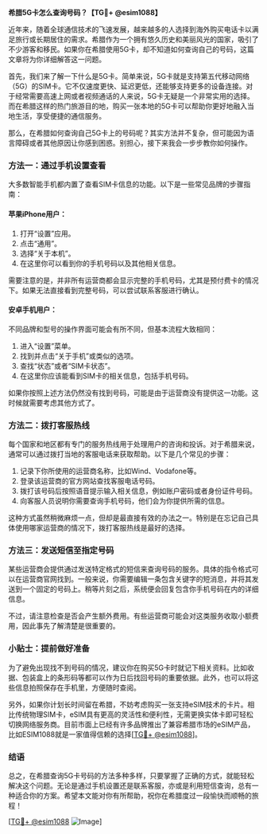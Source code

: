 **希腊5G卡怎么查询号码？【TG💪+ @esim1088】**

近年来，随着全球通信技术的飞速发展，越来越多的人选择到海外购买电话卡以满足旅行或长期居住的需求。希腊作为一个拥有悠久历史和美丽风光的国家，吸引了不少游客和移民。如果你在希腊使用5G卡，却不知道如何查询自己的号码，这篇文章将为你详细解答这一问题。

首先，我们来了解一下什么是5G卡。简单来说，5G卡就是支持第五代移动网络（5G）的SIM卡。它不仅速度更快、延迟更低，还能够支持更多的设备连接。对于经常需要高速上网或者视频通话的人来说，5G卡无疑是一个非常实用的选择。而在希腊这样的热门旅游目的地，购买一张本地的5G卡可以帮助你更好地融入当地生活，享受便捷的通信服务。

那么，在希腊如何查询自己5G卡上的号码呢？其实方法并不复杂，但可能因为语言障碍或者其他原因让你感到困惑。别担心，接下来我会一步步教你如何操作。

### 方法一：通过手机设置查看

大多数智能手机都内置了查看SIM卡信息的功能。以下是一些常见品牌的步骤指南：

#### 苹果iPhone用户：
1. 打开“设置”应用。
2. 点击“通用”。
3. 选择“关于本机”。
4. 在这里你可以看到你的手机号码以及其他相关信息。

需要注意的是，并非所有运营商都会显示完整的手机号码，尤其是预付费卡的情况下。如果无法直接看到完整号码，可以尝试联系客服进行确认。

#### 安卓手机用户：
不同品牌和型号的操作界面可能会有所不同，但基本流程大致相同：
1. 进入“设置”菜单。
2. 找到并点击“关于手机”或类似的选项。
3. 查找“状态”或者“SIM卡状态”。
4. 在这里你应该能看到SIM卡的相关信息，包括手机号码。

如果你按照上述方法仍然没有找到号码，可能是由于运营商没有提供这一功能。这时候就需要考虑其他方式了。

### 方法二：拨打客服热线

每个国家和地区都有专门的服务热线用于处理用户的咨询和投诉。对于希腊来说，通常可以通过拨打当地的客服电话来获取帮助。以下是几个常见的步骤：

1. 记录下你所使用的运营商名称，比如Wind、Vodafone等。
2. 登录该运营商的官方网站查找客服电话号码。
3. 拨打该号码后按照语音提示输入相关信息，例如账户密码或者身份证件号码。
4. 向客服人员说明你需要查询手机号码，他们会为你提供所需的信息。

这种方式虽然稍微麻烦一点，但却是最直接有效的办法之一。特别是在忘记自己具体使用哪家运营商的情况下，拨打客服热线是最好的选择。

### 方法三：发送短信至指定号码

某些运营商会提供通过发送特定格式的短信来查询号码的服务。具体的指令格式可以在运营商官网找到。一般来说，你需要编辑一条包含关键字的短消息，并将其发送到一个固定的号码上。稍等片刻之后，系统便会回复包含你手机号码在内的详细信息。

不过，请注意检查是否会产生额外费用。有些运营商可能会对这类服务收取小额费用，因此事先了解清楚是很重要的。

### 小贴士：提前做好准备

为了避免出现找不到号码的情况，建议你在购买5G卡时就记下相关资料。比如收据、包装盒上的条形码等都可以作为日后找回号码的重要依据。此外，也可以将这些信息拍照保存在手机里，方便随时查阅。

另外，如果你计划长时间留在希腊，不妨考虑购买一张支持eSIM技术的卡片。相比传统物理SIM卡，eSIM具有更高的灵活性和便利性，无需更换实体卡即可轻松切换网络服务商。目前市面上已经有许多品牌推出了兼容希腊市场的eSIM产品，比如ESIM1088就是一家值得信赖的选择[[TG💪+ @esim1088](https://t.me/s/esim1088)]。

### 结语

总之，在希腊查询5G卡号码的方法多种多样，只要掌握了正确的方式，就能轻松解决这个问题。无论是通过手机设置还是联系客服，亦或是利用短信查询，总有一种适合你的方案。希望本文能对你有所帮助，祝你在希腊度过一段愉快而顺畅的旅程！

[[TG💪+ @esim1088](https://t.me/s/esim1088) ![Image](https://i.postimg.cc/4NQfJmqS/Snipaste-2025-05-13-00-14-12.png)]